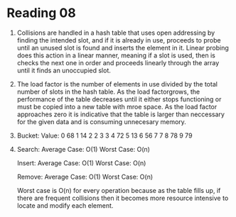 Reading 08
==========
 1. Collisions are handled in a hash table that uses open addressing by finding the intended 
 slot, and if it is already in use, proceeds to probe until an unused slot is found and inserts 
 the element in it. Linear probing does this action in a linear manner, meaning if a slot is 
 used, then is checks the next one in order and proceeds linearly through the array until it 
 finds an unoccupied slot.

 2. The load factor is the number of elements in use divided by the total number of slots in the 
 hash table. As the load factorgrows, the performance of the table decreases until it either 
 stops functioning or must be copied into a new table with mroe space. As the load factor approaches 
 zero it is indicative that the table is larger than neccessary for the given data and is consuming 
 unnecesary memory.

 3. 
    Bucket: Value:
    0       68
    1       14
    2       2
    3       3
    4       72
    5       13
    6       56
    7       7
    8       78
    9       79

4. 
    Search:
        Average Case: O(1)
        Worst Case: O(n)

    Insert:
        Average Case: O(1)
        Worst Case: O(n)

    Remove:
        Average Case: O(1)
        Worst Case: O(n)

    Worst case is O(n) for every operation because as the table fills up, if there are frequent 
    collisions then it becomes more resource intensive to locate and modify each element.